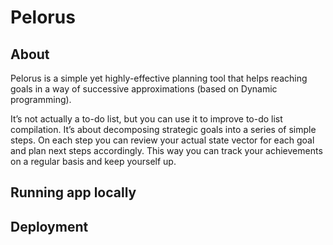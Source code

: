 # Pelorus 

## About
Pelorus is a simple yet highly-effective planning tool that helps reaching goals in a way of
successive approximations (based on Dynamic programming).

It’s not actually a to-do list, but you can use it to improve to-do list compilation. It’s
about decomposing strategic goals into a series of simple steps. On each step you can review
your actual state vector for each goal and plan next steps accordingly. This way you can
track your achievements on a regular basis and keep yourself up.

## Running app locally

## Deployment

